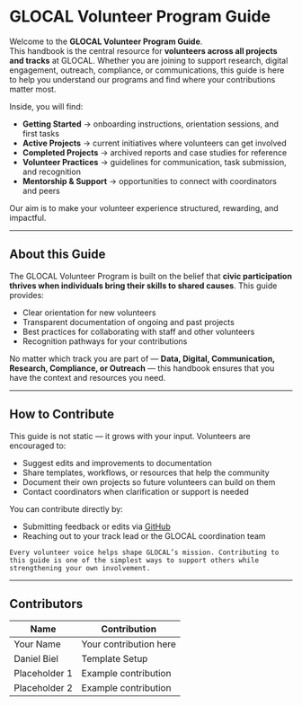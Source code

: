 # GLOCAL Volunteer Program Guide

Welcome to the **GLOCAL Volunteer Program Guide**.  
This handbook is the central resource for **volunteers across all projects and tracks** at GLOCAL. Whether you are joining to support research, digital engagement, outreach, compliance, or communications, this guide is here to help you understand our programs and find where your contributions matter most.  

Inside, you will find:  
- **Getting Started** → onboarding instructions, orientation sessions, and first tasks  
- **Active Projects** → current initiatives where volunteers can get involved  
- **Completed Projects** → archived reports and case studies for reference  
- **Volunteer Practices** → guidelines for communication, task submission, and recognition  
- **Mentorship & Support** → opportunities to connect with coordinators and peers  

Our aim is to make your volunteer experience structured, rewarding, and impactful.

---

## About this Guide

The GLOCAL Volunteer Program is built on the belief that **civic participation thrives when individuals bring their skills to shared causes**. This guide provides:  

- Clear orientation for new volunteers  
- Transparent documentation of ongoing and past projects  
- Best practices for collaborating with staff and other volunteers  
- Recognition pathways for your contributions  

No matter which track you are part of — **Data, Digital, Communication, Research, Compliance, or Outreach** — this handbook ensures that you have the context and resources you need.

---

## How to Contribute

This guide is not static — it grows with your input. Volunteers are encouraged to:  

- Suggest edits and improvements to documentation  
- Share templates, workflows, or resources that help the community  
- Document their own projects so future volunteers can build on them  
- Contact coordinators when clarification or support is needed  

You can contribute directly by:  
- Submitting feedback or edits via [GitHub](https://github.com/Glocal-Open-Source/data-analysis-handbook/tree/main)  
- Reaching out to your track lead or the GLOCAL coordination team  

```{note}
Every volunteer voice helps shape GLOCAL’s mission. Contributing to this guide is one of the simplest ways to support others while strengthening your own involvement.
```

---

## Contributors

| Name          | Contribution           |
|---------------|------------------------|
| Your Name     | Your contribution here |
| Daniel Biel   | Template Setup         |
| Placeholder 1 | Example contribution   |
| Placeholder 2 | Example contribution   |
